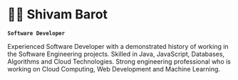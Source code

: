 # 🏄‍♂️ Shivam Barot

**`Software Developer`**

Experienced Software Developer with a demonstrated history of working in the Software Engineering projects. Skilled in Java, JavaScript, Databases, Algorithms and Cloud Technologies. Strong engineering professional who is working on Cloud Computing, Web Development and Machine Learning.

